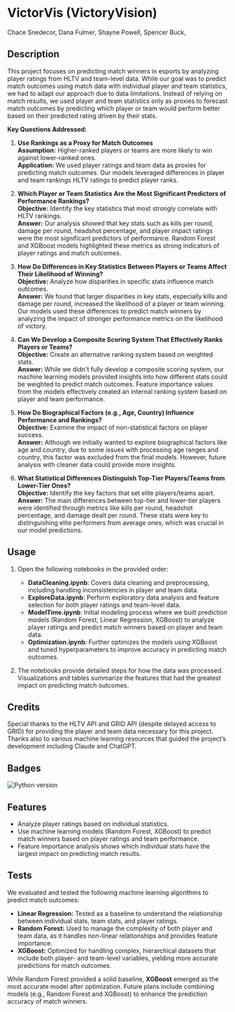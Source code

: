 # VictorVis (VictoryVision)

Chace Snedecor, Dana Fulmer, Shayne Powell, Spencer Buck,

## Description

This project focuses on predicting match winners in esports by analyzing player ratings from HLTV and team-level data. While our goal was to predict match outcomes using match data with individual player and team statistics, we had to adapt our approach due to data limitations. Instead of relying on match results, we used player and team statistics only as proxies to forecast match outcomes by predicting which player or team would perform better based on their predicted rating driven by their stats.

**Key Questions Addressed:**

1. **Use Rankings as a Proxy for Match Outcomes**  
   **Assumption:** Higher-ranked players or teams are more likely to win against lower-ranked ones.  
   **Application:** We used player ratings and team data as proxies for predicting match outcomes. Our models leveraged differences in player and team rankings HLTV ratings to predict player ranks.

2. **Which Player or Team Statistics Are the Most Significant Predictors of Performance Rankings?**  
   **Objective:** Identify the key statistics that most strongly correlate with HLTV rankings.  
   **Answer:** Our analysis showed that key stats such as kills per round, damage per round, headshot percentage, and player impact ratings were the most significant predictors of performance. Random Forest and XGBoost models highlighted these metrics as strong indicators of player ratings and match outcomes.

3. **How Do Differences in Key Statistics Between Players or Teams Affect Their Likelihood of Winning?**  
   **Objective:** Analyze how disparities in specific stats influence match outcomes.  
   **Answer:** We found that larger disparities in key stats, especially kills and damage per round, increased the likelihood of a player or team winning. Our models used these differences to predict match winners by analyzing the impact of stronger performance metrics on the likelihood of victory.

4. **Can We Develop a Composite Scoring System That Effectively Ranks Players or Teams?**  
   **Objective:** Create an alternative ranking system based on weighted stats.  
   **Answer:** While we didn't fully develop a composite scoring system, our machine learning models provided insights into how different stats could be weighted to predict match outcomes. Feature importance values from the models effectively created an internal ranking system based on player and team performance.

5. **How Do Biographical Factors (e.g., Age, Country) Influence Performance and Rankings?**  
   **Objective:** Examine the impact of non-statistical factors on player success.  
   **Answer:** Although we initially wanted to explore biographical factors like age and country, due to some issues with processing age ranges and country, this factor was excluded from the final models. However, future analysis with cleaner data could provide more insights.

6. **What Statistical Differences Distinguish Top-Tier Players/Teams from Lower-Tier Ones?**  
   **Objective:** Identify the key factors that set elite players/teams apart.  
   **Answer:** The main differences between top-tier and lower-tier players were identified through metrics like kills per round, headshot percentage, and damage dealt per round. These stats were key to distinguishing elite performers from average ones, which was crucial in our model predictions.


## Usage

1. Open the following notebooks in the provided order:
   - **DataCleaning.ipynb**: Covers data cleaning and preprocessing, including handling inconsistencies in player and team data.
   - **ExploreData.ipynb**: Perform exploratory data analysis and feature selection for both player ratings and team-level data.
   - **ModelTime.ipynb**: Initial modeling process where we built prediction models (Random Forest, Linear Regression, XGBoost) to analyze player ratings and predict match winners based on player and team data.
   - **Optimization.ipynb**: Further optimizes the models using XGBoost and tuned hyperparameters to improve accuracy in predicting match outcomes.

2. The notebooks provide detailed steps for how the data was processed. Visualizations and tables summarize the features that had the greatest impact on predicting match outcomes.

## Credits

Special thanks to the HLTV API and GRID API (despite delayed access to GRID) for providing the player and team data necessary for this project. Thanks also to various machine learning resources that guided the project’s development including Claude and ChatGPT.

## Badges
![Python version](https://img.shields.io/badge/python-3.x-blue)

## Features

- Analyze player ratings based on individual statistics.
- Use machine learning models (Random Forest, XGBoost) to predict match winners based on player ratings and team performance.
- Feature importance analysis shows which individual stats have the largest impact on predicting match results.

## Tests

We evaluated and tested the following machine learning algorithms to predict match outcomes:
- **Linear Regression:** Tested as a baseline to understand the relationship between individual stats, team stats, and player ratings.
- **Random Forest:** Used to manage the complexity of both player and team data, as it handles non-linear relationships and provides feature importance.
- **XGBoost:** Optimized for handling complex, hierarchical datasets that include both player- and team-level variables, yielding more accurate predictions for match outcomes.

While Random Forest provided a solid baseline, **XGBoost** emerged as the most accurate model after optimization. Future plans include combining models (e.g., Random Forest and XGBoost) to enhance the prediction accuracy of match winners.